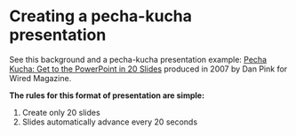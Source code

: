 # Creating a pecha-kucha presentation

See this background and a pecha-kucha presentation example: [Pecha Kucha: Get to the PowerPoint in 20 Slides](https://www.youtube.com/watch?v=9NZOt6BkhUg) produced in 2007 by Dan Pink for Wired Magazine.


**The rules for this format of presentation are simple:**

1. Create only 20 slides
2. Slides automatically advance every 20 seconds